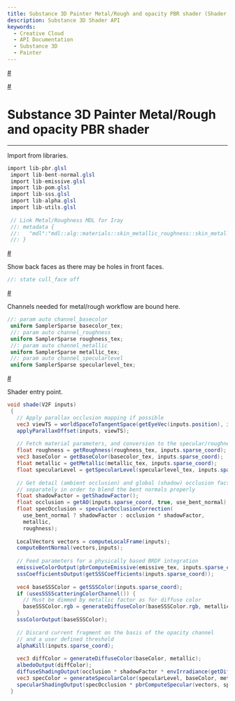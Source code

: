 ```yaml
---
title: Substance 3D Painter Metal/Rough and opacity PBR shader (Shader API)
description: Substance 3D Shader API
keywords:
  - Creative Cloud
  - API Documentation
  - Substance 3D
  - Painter
---
```














[\#](#section-0)












[\#](#section-1)

Substance 3D Painter Metal/Rough and opacity PBR shader
=======================================================

---




Import from libraries.





```glsl
import lib-pbr.glsl
 import lib-bent-normal.glsl
 import lib-emissive.glsl
 import lib-pom.glsl
 import lib-sss.glsl
 import lib-alpha.glsl
 import lib-utils.glsl
 
 // Link Metal/Roughness MDL for Iray
 //: metadata {
 //:   "mdl":"mdl::alg::materials::skin_metallic_roughness::skin_metallic_roughness"
 //: }
```







[\#](#section-2)

Show back faces as there may be holes in front faces.





```glsl
//: state cull_face off
```







[\#](#section-3)

Channels needed for metal/rough workflow are bound here.





```glsl
//: param auto channel_basecolor
 uniform SamplerSparse basecolor_tex;
 //: param auto channel_roughness
 uniform SamplerSparse roughness_tex;
 //: param auto channel_metallic
 uniform SamplerSparse metallic_tex;
 //: param auto channel_specularlevel
 uniform SamplerSparse specularlevel_tex;
```







[\#](#section-4)

Shader entry point.





```glsl
void shade(V2F inputs)
 {
   // Apply parallax occlusion mapping if possible
   vec3 viewTS = worldSpaceToTangentSpace(getEyeVec(inputs.position), inputs);
   applyParallaxOffset(inputs, viewTS);
 
   // Fetch material parameters, and conversion to the specular/roughness model
   float roughness = getRoughness(roughness_tex, inputs.sparse_coord);
   vec3 baseColor = getBaseColor(basecolor_tex, inputs.sparse_coord);
   float metallic = getMetallic(metallic_tex, inputs.sparse_coord);
   float specularLevel = getSpecularLevel(specularlevel_tex, inputs.sparse_coord);
 
   // Get detail (ambient occlusion) and global (shadow) occlusion factors
   // separately in order to blend the bent normals properly
   float shadowFactor = getShadowFactor();
   float occlusion = getAO(inputs.sparse_coord, true, use_bent_normal);
   float specOcclusion = specularOcclusionCorrection(
     use_bent_normal ? shadowFactor : occlusion * shadowFactor,
     metallic,
     roughness);
 
   LocalVectors vectors = computeLocalFrame(inputs);
   computeBentNormal(vectors,inputs);
 
   // Feed parameters for a physically based BRDF integration
   emissiveColorOutput(pbrComputeEmissive(emissive_tex, inputs.sparse_coord));
   sssCoefficientsOutput(getSSSCoefficients(inputs.sparse_coord));
 
   vec4 baseSSSColor = getSSSColor(inputs.sparse_coord);
   if (usesSSSScatteringColorChannel()) {
     // Must be dimmed by metallic factor as for diffuse color
     baseSSSColor.rgb = generateDiffuseColor(baseSSSColor.rgb, metallic);
   }
   sssColorOutput(baseSSSColor);
 
   // Discard current fragment on the basis of the opacity channel
   // and a user defined threshold
   alphaKill(inputs.sparse_coord);
 
   vec3 diffColor = generateDiffuseColor(baseColor, metallic);
   albedoOutput(diffColor);
   diffuseShadingOutput(occlusion * shadowFactor * envIrradiance(getDiffuseBentNormal(vectors)));
   vec3 specColor = generateSpecularColor(specularLevel, baseColor, metallic);
   specularShadingOutput(specOcclusion * pbrComputeSpecular(vectors, specColor, roughness, occlusion, getBentNormalSpecularAmount()));
 }
 
 
```






